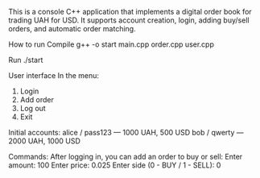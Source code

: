 This is a console C++ application that implements a digital order book for trading UAH for USD. It supports account creation, login, adding buy/sell orders, and automatic order matching.

How to run
    Compile
    g++ -o start main.cpp order.cpp user.cpp

Run
./start


User interface
In the menu:
1. Login
2. Add order
3. Log out
4. Exit

Initial accounts:
 alice / pass123 — 1000 UAH, 500 USD
 bob / qwerty — 2000 UAH, 1000 USD

Commands:
After logging in, you can add an order to buy or sell:
Enter amount: 100
Enter price: 0.025
Enter side (0 - BUY / 1 - SELL): 0
